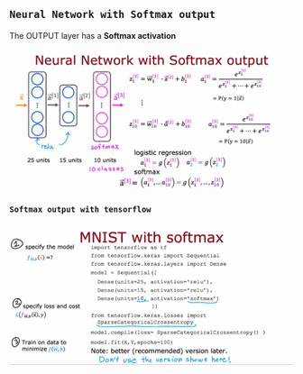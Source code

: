 ## `Neural Network with Softmax output`

The OUTPUT layer has a **Softmax activation**

![Alt text](<ref img/3.png>)

### `Softmax output with tensorflow`

![Alt text](<ref img/3.2.png>)